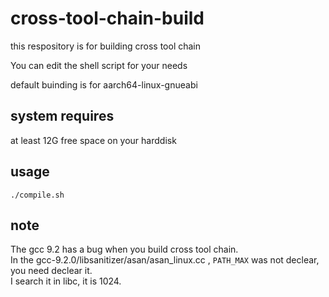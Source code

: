# cross-tool-chain-build

this respository is for building cross tool chain

You can edit the shell script for your needs

default buinding is for aarch64-linux-gnueabi

## system requires
at least 12G free space on your harddisk 

## usage

```shell
./compile.sh
```
## note

The gcc 9.2 has a bug when you build cross tool chain.  
In the gcc-9.2.0/libsanitizer/asan/asan_linux.cc , `PATH_MAX` was not declear, you need declear it.  
I search it in libc, it is 1024.
